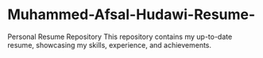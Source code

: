 # Muhammed-Afsal-Hudawi-Resume-
Personal Resume Repository  This repository contains my up-to-date resume, showcasing my skills, experience, and achievements. 
